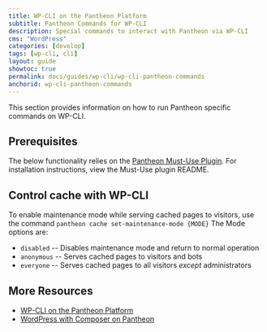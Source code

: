 ```yaml
---
title: WP-CLI on the Pantheon Platform
subtitle: Pantheon Commands for WP-CLI
description: Special commands to interact with Pantheon via WP-CLI
cms: "WordPress"
categories: [develop]
tags: [wp-cli, cli]
layout: guide
showtoc: true
permalink: docs/guides/wp-cli/wp-cli-pantheon-commands
anchorid: wp-cli-pantheon-commands
---
```


This section provides information on how to run Pantheon specific commands on WP-CLI.

## Prerequisites

The below functionality relies on the [Pantheon Must-Use Plugin](https://github.com/pantheon-systems/pantheon-mu-plugin). 
For installation instructions, view the Must-Use plugin README.  

## Control cache with WP-CLI

To enable maintenance mode while serving cached pages to visitors, use the command `pantheon cache set-maintenance-mode {MODE}`
The Mode options are: 
* `disabled` -- Disables maintenance mode and return to normal operation
* `anonymous` -- Serves cached pages to visitors and bots
* `everyone` -- Serves cached pages to all visitors _except_ administrators

## More Resources
- [WP-CLI on the Pantheon Platform](/guides/wp-cli)
- [WordPress with Composer on Pantheon](/guides/wordpress-composer)

